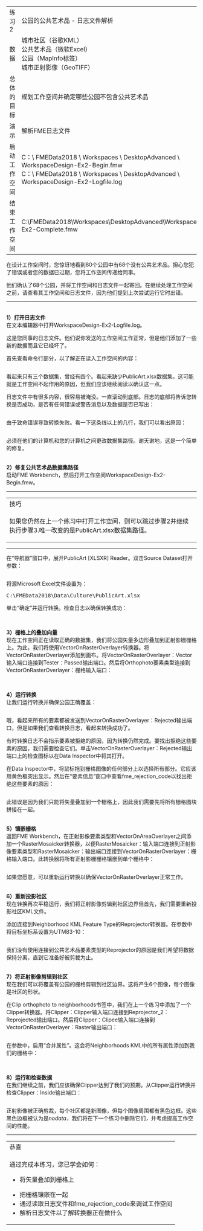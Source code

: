 <table>
<tbody><tr>
<td>
<i></i><font style="vertical-align: inherit;"><font style="vertical-align: inherit;">
练习2
</font></font></td>

<td><font style="vertical-align: inherit;"><font style="vertical-align: inherit;">
公园的公共艺术品 - 日志文件解析
</font></font></td>
</tr>
<tr>
<td><font style="vertical-align: inherit;"><font style="vertical-align: inherit;">数据</font></font></td>
<td><font style="vertical-align: inherit;"><font style="vertical-align: inherit;">城市社区（谷歌KML）</font></font><br><font style="vertical-align: inherit;"><font style="vertical-align: inherit;">公共艺术品（微软Excel）</font></font><br><font style="vertical-align: inherit;"><font style="vertical-align: inherit;">
公园（MapInfo标签）</font></font><br><font style="vertical-align: inherit;"><font style="vertical-align: inherit;">
城市正射影像（GeoTIFF）</font></font></td>
</tr>
<tr>
<td><font style="vertical-align: inherit;"><font style="vertical-align: inherit;">总体的目标</font></font></td>
<td><font style="vertical-align: inherit;"><font style="vertical-align: inherit;">规划工作空间并确定哪些公园不包含公共艺术品</font></font></td>
</tr>
<tr>
<td><font style="vertical-align: inherit;"><font style="vertical-align: inherit;">演示</font></font></td>
<td><font style="vertical-align: inherit;"><font style="vertical-align: inherit;">解析FME日志文件</font></font></td>
</tr>
<tr>
<td><font style="vertical-align: inherit;"><font style="vertical-align: inherit;">启动工作空间</font></font></td>
<td><font style="vertical-align: inherit;"><font style="vertical-align: inherit;">C：\ FMEData2018 \ Workspaces \ DesktopAdvanced \ WorkspaceDesign-Ex2-Begin.fmw </font></font><br><font style="vertical-align: inherit;"><font style="vertical-align: inherit;">
C：\ FMEData2018 \ Workspaces \ DesktopAdvanced \ WorkspaceDesign-Ex2-Logfile.log</font></font></td>
</tr>
<tr>
<td><font style="vertical-align: inherit;"><font style="vertical-align: inherit;">结束工作空间</font></font></td>
<td><font style="vertical-align: inherit;"><font style="vertical-align: inherit;">C:\FMEData2018\Workspaces\DesktopAdvanced\WorkspaceDesign-Ex2-Complete.fmw</font></font></td>
</tr>
</tbody></table>
<p><font style="vertical-align: inherit;"><font style="vertical-align: inherit;">在设计工作空间时，您惊讶地看到80个公园中有68个没有公共艺术品。</font><font style="vertical-align: inherit;">担心您犯了错误或者您的数据已过期，您将工作空间传递给同事。</font></font></p>
<p><font style="vertical-align: inherit;"><font style="vertical-align: inherit;">他们确认了68个公园，并将工作空间和日志文件一起寄回。</font><font style="vertical-align: inherit;">在继续处理工作空间之前，请查看其工作空间和日志文件，因为他们提到上次尝试运行它时出错。</font></font></p>
<hr>
<p><br><strong><font style="vertical-align: inherit;"><font style="vertical-align: inherit;">1）打开日志文件</font></font></strong>
<br><font style="vertical-align: inherit;"><font style="vertical-align: inherit;">在文本编辑器中打开WorkspaceDesign-Ex2-Logfile.log。</font></font></p>
<p><font style="vertical-align: inherit;"><font style="vertical-align: inherit;">这是您同事的日志文件。</font><font style="vertical-align: inherit;">他们说你发送的工作空间工作正常，但是他们添加了一些新的数据而且它已经坏了。</font></font></p>
<p><font style="vertical-align: inherit;"><font style="vertical-align: inherit;">首先查看命令行部分，以了解正在读入工作空间的内容：</font></font></p>
<p><a target="_blank" href="https://github.com/safesoftware/FMETraining/blob/Desktop-Advanced-2018/DesktopAdvanced2WorkspaceDesign/Images/Img2.211.Ex2.LogCommandLine.png"><img src="./Images/Img2.211.Ex2.LogCommandLine.png" alt="" style="max-width:100%;"></a></p>
<p><font style="vertical-align: inherit;"><font style="vertical-align: inherit;">看起来只有三个数据集，曾经有四个。</font><font style="vertical-align: inherit;">看起来缺少PublicArt.xlsx数据集。</font><font style="vertical-align: inherit;">这可能就是工作空间不起作用的原因，但我们应该继续阅读以确认这一点。</font></font></p>
<p><font style="vertical-align: inherit;"><font style="vertical-align: inherit;">日志文件中有很多内容，很容易被淹没。</font><font style="vertical-align: inherit;">一直滚动到底部。</font><font style="vertical-align: inherit;">日志的底部将告诉您转换是否成功，是否有任何错误或警告消息以及数据是否已写出：</font></font></p>
<p><a target="_blank" href="https://github.com/safesoftware/FMETraining/blob/Desktop-Advanced-2018/DesktopAdvanced2WorkspaceDesign/Images/Img2.212.Ex2.LogTranslationFailed.png"><img src="./Images/Img2.212.Ex2.LogTranslationFailed.png" alt="" style="max-width:100%;"></a></p>
<p><font style="vertical-align: inherit;"><font style="vertical-align: inherit;">由于致命错误导致转换失败。</font><font style="vertical-align: inherit;">看一下这条线以上的几行，我们可以看出原因：</font></font></p>
<p><a target="_blank" href="https://github.com/safesoftware/FMETraining/blob/Desktop-Advanced-2018/DesktopAdvanced2WorkspaceDesign/Images/Img2.213.Ex2.LogNoFileExists.png"><img src="./Images/Img2.213.Ex2.LogNoFileExists.png" alt="" style="max-width:100%;"></a></p>
<p><font style="vertical-align: inherit;"><font style="vertical-align: inherit;">必须在他们的计算机和您的计算机之间更改数据集路径。</font><font style="vertical-align: inherit;">谢天谢地，这是一个简单的修复。</font></font></p>
<p><br><strong><font style="vertical-align: inherit;"><font style="vertical-align: inherit;">2）修复公共艺术品数据集路径</font></font></strong>
<br><font style="vertical-align: inherit;"><font style="vertical-align: inherit;">启动FME Workbench，然后打开工作空间WorkspaceDesign-Ex2-Begin.fmw。</font></font></p>
<hr>
 
<table>
<tbody><tr>
<td>
<i></i><font style="vertical-align: inherit;"><font style="vertical-align: inherit;">
技巧
</font></font></td>
</tr>
<tr>
<td><font style="vertical-align: inherit;"><font style="vertical-align: inherit;">

如果您仍然在上一个练习中打开工作空间，则可以跳过步骤2并继续执行步骤3.唯一改变的是PublicArt.xlsx数据集路径。 

</font></font></td>
</tr>
</tbody></table>
<hr>
<p><font style="vertical-align: inherit;"><font style="vertical-align: inherit;">在“导航器”窗口中，展开PublicArt [XLSXR] Reader。</font><font style="vertical-align: inherit;">双击Source Dataset打开参数：</font></font></p>
<p><a target="_blank" href="https://github.com/safesoftware/FMETraining/blob/Desktop-Advanced-2018/DesktopAdvanced2WorkspaceDesign/Images/Img2.214.Ex2.PublicArtNavigator.png"><img src="./Images/Img2.214.Ex2.PublicArtNavigator.png" alt="" style="max-width:100%;"></a></p>
<p><font style="vertical-align: inherit;"><font style="vertical-align: inherit;">将源Microsoft Excel文件设置为：</font></font></p>
<pre><font style="vertical-align: inherit;"><font style="vertical-align: inherit;">C:\FMEData2018\Data\Culture\PublicArt.xlsx
</font></font></pre>
<p><font style="vertical-align: inherit;"><font style="vertical-align: inherit;">单击“确定”并运行转换。</font><font style="vertical-align: inherit;">检查日志以确保转换成功：</font></font></p>
<p><a target="_blank" href="https://github.com/safesoftware/FMETraining/blob/Desktop-Advanced-2018/DesktopAdvanced2WorkspaceDesign/Images/Img2.215.Ex2.LogTranslationSuccessful.png"><img src="./Images/Img2.215.Ex2.LogTranslationSuccessful.png" alt="" style="max-width:100%;"></a></p>
<p><br><strong><font style="vertical-align: inherit;"><font style="vertical-align: inherit;">3）栅格上的叠加向量</font></font></strong>
<br><font style="vertical-align: inherit;"><font style="vertical-align: inherit;">现在工作空间正在读取正确的数据集，我们将公园矢量多边形叠加到正射影栅栅格上。</font><font style="vertical-align: inherit;">为此，我们将使用VectorOnRasterOverlayer转换器。</font><font style="vertical-align: inherit;">将VectorOnRasterOverlayer添加到画布。</font><font style="vertical-align: inherit;">将VectorOnRasterOverlayer：Vector输入端口连接到Tester：Passed输出端口。</font><font style="vertical-align: inherit;">然后将Orthophoto要素类型连接到VectorOnRasterOverlayer：栅格输入端口：</font></font></p>
<p><a target="_blank" href="https://github.com/safesoftware/FMETraining/blob/Desktop-Advanced-2018/DesktopAdvanced2WorkspaceDesign/Images/Img2.216.Ex2.VectorOnRasterOverlayer.png"><img src="./Images/Img2.216.Ex2.VectorOnRasterOverlayer.png" alt="" style="max-width:100%;"></a></p>
<p><br><strong><font style="vertical-align: inherit;"><font style="vertical-align: inherit;">4）运行转换</font></font></strong>
<br><font style="vertical-align: inherit;"><font style="vertical-align: inherit;">让我们运行转换并确保公园正确覆盖：</font></font></p>
<p><a target="_blank" href="https://github.com/safesoftware/FMETraining/blob/Desktop-Advanced-2018/DesktopAdvanced2WorkspaceDesign/Images/Img2.217.Ex2.VectorOnRasterOverlayFailed.png"><img src="./Images/Img2.217.Ex2.VectorOnRasterOverlayFailed.png" alt="" style="max-width:100%;"></a></p>
<p><font style="vertical-align: inherit;"><font style="vertical-align: inherit;">哦，看起来所有的要素都被发送到VectorOnRasterOverlayer：Rejected输出端口，但是如果我们查看转换日志，看起来转换成功了。</font></font></p>
<p><font style="vertical-align: inherit;"><font style="vertical-align: inherit;">有时转换日志不会指示要素被拒绝的原因，因为转换仍然完成。</font><font style="vertical-align: inherit;">要找出拒绝这些要素的原因，我们需要检查它们。</font><font style="vertical-align: inherit;">单击VectorOnRasterOverlayer：Rejected输出端口上的检查图标以在Data Inspector中将其打开。</font></font></p>
<p><font style="vertical-align: inherit;"><font style="vertical-align: inherit;">在Data Inspector中，将鼠标拖到栅格图像的任何部分上以选择所有部分。</font><font style="vertical-align: inherit;">它应该用黄色框突出显示。</font><font style="vertical-align: inherit;">然后在“要素信息”窗口中查看fme_rejection_code以找出拒绝这些要素的原因：</font></font></p>
<p><a target="_blank" href="https://github.com/safesoftware/FMETraining/blob/Desktop-Advanced-2018/DesktopAdvanced2WorkspaceDesign/Images/Img2.218.Ex2.DataInspectorRejectionCode.png"><img src="./Images/Img2.218.Ex2.DataInspectorRejectionCode.png" alt="" style="max-width:100%;"></a></p>
<p><font style="vertical-align: inherit;"><font style="vertical-align: inherit;">此错误是因为我们只能将矢量叠加到</font></font><strong><font style="vertical-align: inherit;"><font style="vertical-align: inherit;">一个</font></font></strong><font style="vertical-align: inherit;"><font style="vertical-align: inherit;">栅格上，因此我们需要先将所有栅格图块拼接在一起。</font></font></p>
<p><br><strong><font style="vertical-align: inherit;"><font style="vertical-align: inherit;">5）镶嵌栅格</font></font></strong>
<br><font style="vertical-align: inherit;"><font style="vertical-align: inherit;">返回FME Workbench，在正射影像要素类型和VectorOnAreaOverlayer之间添加一个RasterMosaicker转换器，以便RasterMosaicker：输入端口连接到正射影像要素类型和RasterMosaicker：输出端口连接到VectorOnRasterOverlayer：栅格输入端口。</font><font style="vertical-align: inherit;">此转换器将所有正射影栅栅格镶嵌到单个栅格中：</font></font></p>
<p><a target="_blank" href="https://github.com/safesoftware/FMETraining/blob/Desktop-Advanced-2018/DesktopAdvanced2WorkspaceDesign/Images/Img2.219.Ex2.RasterMosaicker.png"><img src="./Images/Img2.219.Ex2.RasterMosaicker.png" alt="" style="max-width:100%;"></a></p>
<p><font style="vertical-align: inherit;"><font style="vertical-align: inherit;">如果您愿意，可以重新运行转换以确保VectorOnRasterOverlayer正常工作。</font></font></p>
<p><br><strong><font style="vertical-align: inherit;"><font style="vertical-align: inherit;">6）重新投影社区</font></font></strong>
<br><font style="vertical-align: inherit;"><font style="vertical-align: inherit;">现在转换再次平稳运行，我们将正射影像剪辑到社区边界但首先，我们需要重新投影社区KML文件。</font></font></p>
<p><font style="vertical-align: inherit;"><font style="vertical-align: inherit;">添加连接到Neighborhood KML Feature Type的Reprojector转换器。</font><font style="vertical-align: inherit;">在参数中将目标坐标系设置为UTM83-10：</font></font></p>
<p><a target="_blank" href="https://github.com/safesoftware/FMETraining/blob/Desktop-Advanced-2018/DesktopAdvanced2WorkspaceDesign/Images/Img2.220.Ex2.ReprojectNeighborhoods.png"><img src="./Images/Img2.220.Ex2.ReprojectNeighborhoods.png" alt="" style="max-width:100%;"></a></p>
<p><font style="vertical-align: inherit;"><font style="vertical-align: inherit;">我们没有使用连接到公共艺术品要素类型的Reprojector的原因是我们希望将数据保持分离，直到它准备好被剪裁为止。</font></font></p>
<p><br><strong><font style="vertical-align: inherit;"><font style="vertical-align: inherit;">7）将正射影像剪辑到社区</font></font></strong>
<br><font style="vertical-align: inherit;"><font style="vertical-align: inherit;">现在我们可以将覆盖有公园的栅格剪辑到社区边界。</font><font style="vertical-align: inherit;">这将产生6个图像，每个图像是社区的形状。</font></font></p>
<p><font style="vertical-align: inherit;"><font style="vertical-align: inherit;">在Clip orthophoto to neighborhoods书签中，我们在上一个练习中添加了一个Clipper转换器。</font><font style="vertical-align: inherit;">将Clipper：Clipper输入端口连接到Reprojector_2：Reprojected输出端口。</font><font style="vertical-align: inherit;">然后将Clipper：Clipee输入端口连接到VectorOnRasterOverlayer：Raster输出端口：</font></font></p>
<p><a target="_blank" href="https://github.com/safesoftware/FMETraining/blob/Desktop-Advanced-2018/DesktopAdvanced2WorkspaceDesign/Images/Img2.221.Ex2.ClipOrthophotos.png"><img src="./Images/Img2.221.Ex2.ClipOrthophotos.png" alt="" style="max-width:100%;"></a></p>
<p><font style="vertical-align: inherit;"><font style="vertical-align: inherit;">在参数中，启用“合并属性”。</font><font style="vertical-align: inherit;">这会将Neighborhoods KML中的所有属性添加到我们的栅格中：</font></font></p>
<p><a target="_blank" href="https://github.com/safesoftware/FMETraining/blob/Desktop-Advanced-2018/DesktopAdvanced2WorkspaceDesign/Images/Img2.222.Ex2.ClipperParameters.png"><img src="./Images/Img2.222.Ex2.ClipperParameters.png" alt="" style="max-width:100%;"></a></p>
<p><br><strong><font style="vertical-align: inherit;"><font style="vertical-align: inherit;">8）运行和检查数据</font></font></strong>
<br><font style="vertical-align: inherit;"><font style="vertical-align: inherit;">在我们继续之前，我们应该确保Clipper达到了我们的预期。</font><font style="vertical-align: inherit;">从Clipper运行转换并检查Clipper：Inside输出端口：</font></font></p>
<p><a target="_blank" href="https://github.com/safesoftware/FMETraining/blob/Desktop-Advanced-2018/DesktopAdvanced2WorkspaceDesign/Images/Img2.223.Ex2.ClipperResults.png"><img src="./Images/Img2.223.Ex2.ClipperResults.png" alt="" style="max-width:100%;"></a></p>
<p><font style="vertical-align: inherit;"><font style="vertical-align: inherit;">正射影像被正确剪裁，每个社区都是新图像，但每个图像周围都有黑色边框。</font><font style="vertical-align: inherit;">这些黑色边框被认为是</font></font><em><font style="vertical-align: inherit;"><font style="vertical-align: inherit;">nodata，</font></font></em><font style="vertical-align: inherit;"><font style="vertical-align: inherit;">我们将在下一个练习中删除它们</font><em><font style="vertical-align: inherit;">，</font></em><font style="vertical-align: inherit;">并</font><font style="vertical-align: inherit;">考虑</font><font style="vertical-align: inherit;">提高工作空间的性能。</font></font></p>
<hr>
 
<table>
<tbody><tr>
<td>
<i></i><font style="vertical-align: inherit;"><font style="vertical-align: inherit;">
恭喜
</font></font></td>
</tr>
<tr>
<td><font style="vertical-align: inherit;"><font style="vertical-align: inherit;">

通过完成本练习，您已学会如何：
</font></font><ul><li><font style="vertical-align: inherit;"><font style="vertical-align: inherit;">将矢量叠加到栅格上</font></font></li>
<li><font style="vertical-align: inherit;"><font style="vertical-align: inherit;">把栅格镶嵌在一起</font></font></li>
<li><font style="vertical-align: inherit;"><font style="vertical-align: inherit;">通过读取日志文件和fme_rejection_code来调试工作空间</font></font></li>
<li><font style="vertical-align: inherit;"><font style="vertical-align: inherit;">解析日志文件以了解转换器正在做什么</font></font></li></ul>

</td>
</tr>
</tbody></table>
